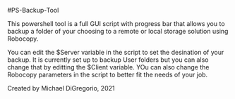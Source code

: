 #PS-Backup-Tool

This powershell tool is a full GUI script with progress bar that allows you to backup a folder of your choosing to a remote or local storage solution using Robocopy.

You can edit the $Server variable in the script to set the desination of your backup. It is currently set up to backup User folders but you can also change that by editting the $Client variable. YOu can also change the Robocopy parameters in the script to better fit the needs of your job.

Created by Michael DiGregorio, 2021
